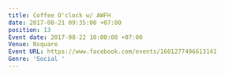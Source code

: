 ```yaml
---
title: Coffee O'clock w/ AWFH
date: 2017-08-21 09:35:00 +07:00
position: 13
Event date: 2017-08-22 10:00:00 +07:00
Venue: Nsquare
Event URL: https://www.facebook.com/events/1601277496613141
Genre: 'Social '
---
```


